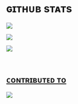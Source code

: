 # ɢɪᴛʜᴜʙ sᴛᴀᴛs
<p align="left">
<a href="https://activity-graph.herokuapp.com/graph?username=Muunatic&hide_border=true&theme=react-dark&line=628fda&bg_color=1a1b27&color=6c9ff4"><img src="https://activity-graph.herokuapp.com/graph?username=Muunatic&hide_border=true&theme=react-dark&line=628fda&bg_color=1a1b27&color=6c9ff4">
</p>
<p align="left">
<a href="https://github-readme-stats.vercel.app/api?username=Muunatic&show_icons=true&count_private=true&include_all_commits=true&theme=tokyonight&custom_title=Muunatic GitHub Stats&hide_border=true"><img src="https://github-readme-stats-rongronggg9.vercel.app/api?username=Muunatic&show_icons=true&count_private=true&include_all_commits=true&theme=tokyonight&custom_title=Muunatic GitHub Stats&hide_border=true">
</p>
<p align="left">
<a href="https://github-readme-stats.vercel.app/api/top-langs?username=Muunatic&layout=compact&langs_count=10&theme=tokyonight&hide_border=true"><img src="https://github-readme-stats.vercel.app/api/top-langs?username=Muunatic&layout=compact&langs_count=10&theme=tokyonight&hide_border=true">
</p>

<br>

## ᴄᴏɴᴛʀɪʙᴜᴛᴇᴅ ᴛᴏ
<p align="left">
<a href="https://github.com/DefinitelyTyped/DefinitelyTyped"><img src="https://github-readme-stats.vercel.app/api/pin/?username=DefinitelyTyped&repo=DefinitelyTyped&theme=tokyonight&hide_border=true"></a>
</p>
